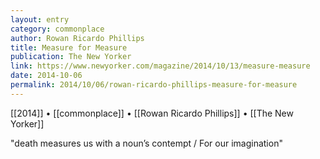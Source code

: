 ```yaml
---
layout: entry
category: commonplace
author: Rowan Ricardo Phillips
title: Measure for Measure
publication: The New Yorker
link: https://www.newyorker.com/magazine/2014/10/13/measure-measure
date: 2014-10-06
permalink: 2014/10/06/rowan-ricardo-phillips-measure-for-measure
---
```


[[2014]] • [[commonplace]] • [[Rowan Ricardo Phillips]] • [[The New Yorker]]

"death measures us with a noun’s contempt / For our imagination" 
